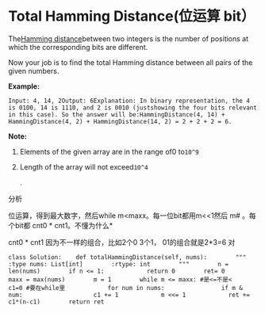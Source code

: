 # Total Hamming Distance\(位运算 bit）

The[Hamming distance](https://en.wikipedia.org/wiki/Hamming_distance)between two integers is the number of positions at which the corresponding bits are different.

Now your job is to find the total Hamming distance between all pairs of the given numbers.

**Example:**

```text
Input: 4, 14, 2Output: 6Explanation: In binary representation, the 4 is 0100, 14 is 1110, and 2 is 0010 (justshowing the four bits relevant in this case). So the answer will be:HammingDistance(4, 14) + HammingDistance(4, 2) + HammingDistance(14, 2) = 2 + 2 + 2 = 6.
```

**Note:**

1. Elements of the given array are in the range of0 to`10^9`
2. Length of the array will not exceed`10^4`

   .

分析

位运算，得到最大数字，然后while m&lt;maxx。每一位bit都用m&lt;&lt;1然后 m\# 。每个bit都 cnt0 \* cnt1。不懂为什么\*

cnt0 \* cnt1 因为不一样的组合，比如2个0 3个1， 01的组合就是2\*3=6 对

```text
class Solution:    def totalHammingDistance(self, nums):        """        :type nums: List[int]        :rtype: int        """        n = len(nums)        if n <= 1:            return 0        ret= 0        maxx = max(nums)        m = 1        while m <= maxx: #是<=不是<            c1=0 #要在while里            for num in nums:                if m & num:                    c1 += 1            m <<= 1            ret += c1*(n-c1)        return ret
```

